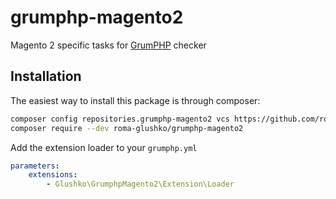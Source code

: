 # grumphp-magento2

Magento 2 specific tasks for <a href="https://github.com/phpro/grumphp">GrumPHP</a> checker

## Installation

The easiest way to install this package is through composer:
```bash
composer config repositories.grumphp-magento2 vcs https://github.com/roma-glushko/grumphp-magento2
composer require --dev roma-glushko/grumphp-magento2
```

Add the extension loader to your `grumphp.yml`

```yaml
parameters:
    extensions:
        - Glushko\GrumphpMagento2\Extension\Loader
```
